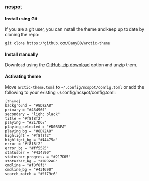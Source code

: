 ### [ncspot](https://github.com/hrkfdn/ncspot)

#### Install using Git

If you are a git user, you can install the theme and keep up to date by cloning the repo:

    git clone https://github.com/DanyB0/arctic-theme

#### Install manually

Download using the [GitHub .zip download](https://github.com/DanyB0/arctic-theme/archive/theme.zip) option and unzip them.

#### Activating theme

Move `arctic-theme.toml` to `~/.config/ncspot/config.toml` or add the following to your existing ~/.config/ncspot/config.toml:

    [theme]
    background = "#8D92A8"
    primary = "#434960"
    secondary = "light black"
    title = "#f8f8f2"
    playing = "#217D65"
    playing_selected = "#D0B3FA"
    playing_bg = "#8D92A8"
    highlight = "#f8f8f2"
    highlight_bg = "#44475a"
    error = "#f8f8f2"
    error_bg = "#ff5555"
    statusbar = "#434690"
    statusbar_progress = "#217D65"
    statusbar_bg = "#8D92A8"
    cmdline = "#f8f8f2"
    cmdline_bg = "#434690"
    search_match = "#ff79c6"

